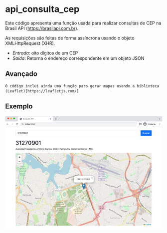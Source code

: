 # api_consulta_cep
Este código apresenta uma função usada para realizar consultas de CEP na Brasil API (https://brasilapi.com.br).

As requisições são feitas de forma assíncrona usando o objeto XMLHttpRequest (XHR).

-  *Entrada*: oito dígitos de um CEP
-  *Saída*: Retorna o endereço correspondente em um objeto JSON


## Avançado
    O código inclui ainda uma função para gerar mapas usando a biblioteca (Leaflet)[https://leafletjs.com/]

## Exemplo
<img src="exemplo.png">